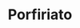 ﻿---
title: "Porfiriato"
permalink: periodes_658.html
layout: periode
dataInici: 1877-05-05
dataFi: 1911-05-25
sidebar: periodes
pares:
  - id: 471
    title: "Época Victoriana"
    dataInici: "(1837)"
    dataFi: "(1901)"

fills:
jocsPrincipals:
jocsEscenaris:
  - title: "Lords of the Sierra Madre (second edition)"
    bggId: 284

  - title: "Pax Porfiriana"
    bggId: 128780

jocsEpoca:
jocsEpocaEscenaris:
---
